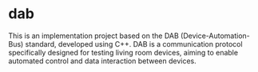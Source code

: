 # dab
This is an implementation project based on the DAB (Device-Automation-Bus) standard, developed using C++. DAB is a communication protocol specifically designed for testing living room devices, aiming to enable automated control and data interaction between devices. 
